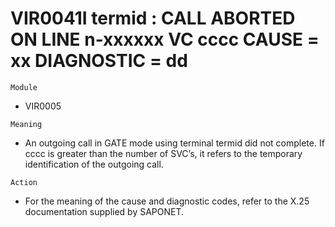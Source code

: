 # VIR0041I termid : CALL ABORTED ON LINE n-xxxxxx VC cccc CAUSE = xx DIAGNOSTIC = dd

`Module`
- 	VIR0005

`Meaning`
- An outgoing call in GATE mode using terminal termid did not complete. If cccc is greater than the number of SVC’s, it refers to the temporary identification of the outgoing call.

`Action`
- For the meaning of the cause and diagnostic codes, refer to the X.25 documentation supplied by SAPONET.
